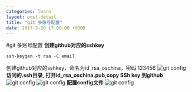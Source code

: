 ```yaml
---
categories: learn
layout: post-detail
title: "git 多账号配置"
date: 2017-3-30 17:00:00 +0800 
---
```

#git 多账号配置
**创建github对应的sshkey**
```
ssh-keygen -t rsa -C email
```
创建github对应的sshkey，命名为id_rsa_oschina，密码 123456 
![git config](/blog/img/2017-3-30/6.png)
**访问的.ssh目录, 打开id_rsa_oschina.pub,copy SSh key 到github**
![git config](/blog/img/2017-3-30/8.png)
![git config](/blog/img/2017-3-30/7.png)
**配置config文件**
![git config](/blog/img/2017-3-30/7.png)